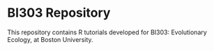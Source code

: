 # BI303 Repository

This repository contains R tutorials developed for BI303: Evolutionary Ecology, at Boston University.

